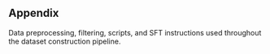 ## Appendix

Data preprocessing, filtering, scripts, and SFT instructions used throughout the dataset construction pipeline.

